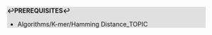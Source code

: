<div style="margin:2em; background-color: #e0e0e0;">

<strong>↩PREREQUISITES↩</strong>

 * Algorithms/K-mer/Hamming Distance_TOPIC

</div>

